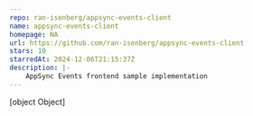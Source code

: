 ```yaml
---
repo: ran-isenberg/appsync-events-client
name: appsync-events-client
homepage: NA
url: https://github.com/ran-isenberg/appsync-events-client
stars: 10
starredAt: 2024-12-06T21:15:37Z
description: |-
    AppSync Events frontend sample implementation
---
```


[object Object]
